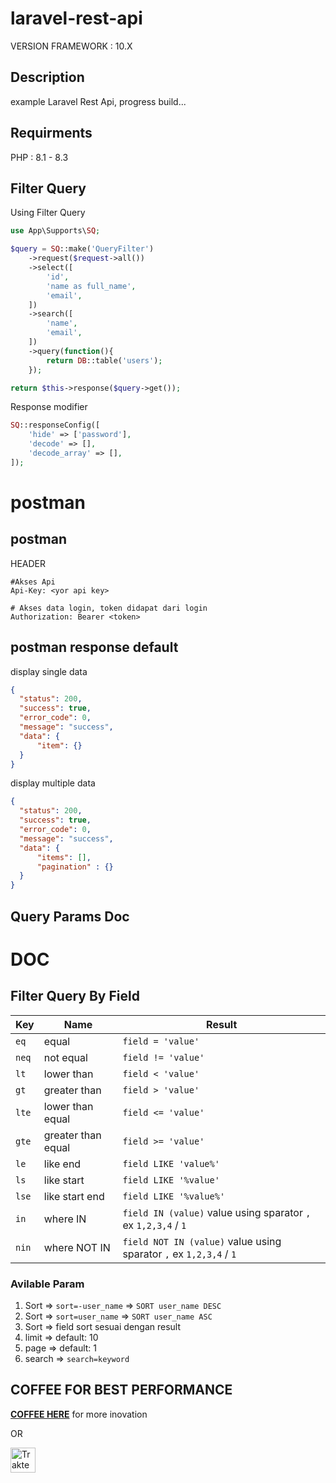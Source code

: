 # laravel-rest-api

VERSION FRAMEWORK : 10.X

## Description

example Laravel Rest Api,
progress build...

## Requirments

PHP :  	8.1 - 8.3

## Filter Query 

Using Filter Query
```php
use App\Supports\SQ;

$query = SQ::make('QueryFilter')
    ->request($request->all())
    ->select([
        'id',
        'name as full_name',
        'email',
    ])
    ->search([
        'name',
        'email',
    ])
    ->query(function(){
        return DB::table('users');
    });

return $this->response($query->get());
```

Response modifier
```php
SQ::responseConfig([
    'hide' => ['password'],
    'decode' => [],
    'decode_array' => [],
]);
```

# postman

## postman

HEADER
```
#Akses Api
Api-Key: <yor api key>

# Akses data login, token didapat dari login
Authorization: Bearer <token>
```


## postman response default

display single data
```json
{
  "status": 200,
  "success": true,
  "error_code": 0,
  "message": "success",
  "data": {
      "item": {}
  }
}
```

display multiple data
```json
{
  "status": 200,
  "success": true,
  "error_code": 0,
  "message": "success",
  "data": {
      "items": [],
      "pagination" : {}
  }
}
```

## Query Params Doc

DOC
===============

## Filter Query By Field

| Key   | Name               | Result                                                             |
| ----- | ------------------ | ------------------------------------------------------------------ |
| `eq`  | equal              | `field = 'value'`                                                  |
| `neq` | not equal          | `field != 'value'`                                                 |
| `lt`  | lower than         | `field < 'value'`                                                  |
| `gt`  | greater than       | `field > 'value'`                                                  |
| `lte` | lower than equal   | `field <= 'value'`                                                 |
| `gte` | greater than equal | `field >= 'value'`                                                 |
| `le`  | like end           | `field LIKE 'value%'`                                              |
| `ls`  | like start         | `field LIKE '%value'`                                              |
| `lse` | like start end     | `field LIKE '%value%'`                                             |
| `in`  | where IN           | `field IN (value)` value using sparator `,` ex `1,2,3,4` / `1`     |
| `nin` | where NOT IN       | `field NOT IN (value)` value using sparator `,` ex `1,2,3,4` / `1` |

### Avilable Param
1. Sort => `sort=-user_name` => `SORT user_name DESC`
2. Sort => `sort=user_name` => `SORT user_name ASC`
3. Sort => field sort sesuai dengan result
4. limit => default: 10 
5. page => default: 1
6. search => `search=keyword` 


## COFFEE FOR BEST PERFORMANCE

**[COFFEE HERE](https://saidqb.github.io/coffee)** for more inovation

OR

<a href="https://trakteer.id/saidqb/tip" target="_blank"><img id="wse-buttons-preview" src="https://cdn.trakteer.id/images/embed/trbtn-red-1.png?date=18-11-2023" height="40" style="border:0px;height:40px;" alt="Trakteer Saya"></a>

